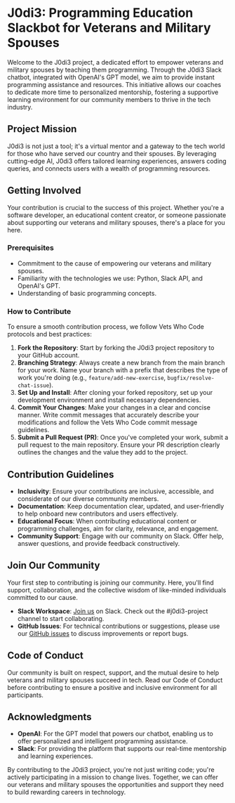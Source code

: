 # J0di3: Programming Education Slackbot for Veterans and Military Spouses

Welcome to the J0di3 project, a dedicated effort to empower veterans and military spouses by teaching them programming. Through the J0di3 Slack chatbot, integrated with OpenAI's GPT model, we aim to provide instant programming assistance and resources. This initiative allows our coaches to dedicate more time to personalized mentorship, fostering a supportive learning environment for our community members to thrive in the tech industry.

## Project Mission

J0di3 is not just a tool; it's a virtual mentor and a gateway to the tech world for those who have served our country and their spouses. By leveraging cutting-edge AI, J0di3 offers tailored learning experiences, answers coding queries, and connects users with a wealth of programming resources.

## Getting Involved

Your contribution is crucial to the success of this project. Whether you're a software developer, an educational content creator, or someone passionate about supporting our veterans and military spouses, there's a place for you here.

### Prerequisites

- Commitment to the cause of empowering our veterans and military spouses.
- Familiarity with the technologies we use: Python, Slack API, and OpenAI's GPT.
- Understanding of basic programming concepts.

### How to Contribute

To ensure a smooth contribution process, we follow Vets Who Code protocols and best practices:

1. **Fork the Repository**: Start by forking the J0di3 project repository to your GitHub account.
2. **Branching Strategy**: Always create a new branch from the main branch for your work. Name your branch with a prefix that describes the type of work you're doing (e.g., `feature/add-new-exercise`, `bugfix/resolve-chat-issue`).
3. **Set Up and Install**: After cloning your forked repository, set up your development environment and install necessary dependencies.
4. **Commit Your Changes**: Make your changes in a clear and concise manner. Write commit messages that accurately describe your modifications and follow the Vets Who Code commit message guidelines.
5. **Submit a Pull Request (PR)**: Once you've completed your work, submit a pull request to the main repository. Ensure your PR description clearly outlines the changes and the value they add to the project.

## Contribution Guidelines

- **Inclusivity**: Ensure your contributions are inclusive, accessible, and considerate of our diverse community members.
- **Documentation**: Keep documentation clear, updated, and user-friendly to help onboard new contributors and users effectively.
- **Educational Focus**: When contributing educational content or programming challenges, aim for clarity, relevance, and engagement.
- **Community Support**: Engage with our community on Slack. Offer help, answer questions, and provide feedback constructively.

## Join Our Community

Your first step to contributing is joining our community. Here, you'll find support, collaboration, and the collective wisdom of like-minded individuals committed to our cause.

- **Slack Workspace**: [Join us](#) on Slack. Check out the #j0di3-project channel to start collaborating.
- **GitHub Issues**: For technical contributions or suggestions, please use our [GitHub issues](#) to discuss improvements or report bugs.

## Code of Conduct

Our community is built on respect, support, and the mutual desire to help veterans and military spouses succeed in tech. Read our Code of Conduct before contributing to ensure a positive and inclusive environment for all participants.

## Acknowledgments

- **OpenAI**: For the GPT model that powers our chatbot, enabling us to offer personalized and intelligent programming assistance.
- **Slack**: For providing the platform that supports our real-time mentorship and learning experiences.

By contributing to the J0di3 project, you're not just writing code; you're actively participating in a mission to change lives. Together, we can offer our veterans and military spouses the opportunities and support they need to build rewarding careers in technology.